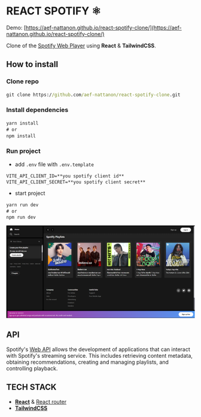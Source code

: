 # REACT SPOTIFY ⚛️
Demo: [https://aef-nattanon.github.io/react-spotify-clone/](https://aef-nattanon.github.io/react-spotify-clone/)

Clone of the [Spotify Web Player](https://open.spotify.com/) using **React** & **TailwindCSS**.

## How to install
### Clone repo

```cmd
git clone https://github.com/aef-nattanon/react-spotify-clone.git
```

### Install dependencies

```cmd
yarn install
# or
npm install
```

### Run project

- add `.env` file with `.env.template`

```env
VITE_API_CLIENT_ID=**you spotify client id**
VITE_API_CLIENT_SECRET=**you spotify client secret**
```


- start project
```cmd
yarn run dev
# or
npm run dev
```

![](./design/screenshots/home.png)


## API

Spotify's [Web API](https://developer.spotify.com/documentation/web-api) allows the development of applications that can interact with Spotify's streaming service. This includes retrieving content metadata, obtaining recommendations, creating and managing playlists, and controlling playback.

## TECH STACK

- [**React**](https://react.dev/) & [React router](https://reactrouter.com/en/main)
- [**TailwindCSS**](https://tailwindcss.com/)
